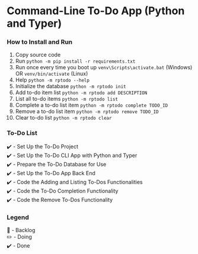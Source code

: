 # Command-Line To-Do App (Python and Typer)

### How to Install and Run
1. Copy source code
2. Run ```python -m pip install -r requirements.txt```
3. Run once every time you boot up ```venv\Scripts\activate.bat``` (Windows) OR ```venv/bin/activate``` (Linux)
4. Help ```python -m rptodo --help```
5. Initialize the database ```python -m rptodo init```
6. Add to-do item list ```python -m rptodo add DESCRIPTION```
7. List all to-do items ```python -m rptodo list```
8. Complete a to-do list item ```python -m rptodo complete TODO_ID```
9. Remove a to-do list item ```python -m rptodo remove TODO_ID```
10. Clear to-do list ```python -m rptodo clear```

### To-Do List
:heavy_check_mark: - Set Up the To-Do Project
<br/>
:heavy_check_mark: - Set Up the To-Do CLI App with Python and Typer
<br/>
:heavy_check_mark: - Prepare the To-Do Database for Use
<br/>
:heavy_check_mark: - Set Up the To-Do App Back End
<br/>
:heavy_check_mark: - Code the Adding and Listing To-Dos Functionalities
<br/>
:heavy_check_mark: - Code the To-Do Completion Functionality
<br/>
:heavy_check_mark: - Code the Remove To-Dos Functionality
<br/>

### Legend
:construction: - Backlog
<br/>
:pencil2: - Doing
<br/>
:heavy_check_mark: - Done
<br/>

